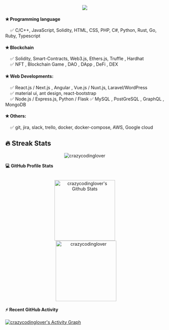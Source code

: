 <p align="center">
  <a href="https://github.com/DenverCoder1/readme-typing-svg"><img src="https://readme-typing-svg.herokuapp.com?lines=Hi+%F0%9F%91%8B+there!;Blockchain+FullStack Developer;&center=true&width=500&height=50"></a>
</p>
  
#### &#10029; Programming language
  &nbsp;&nbsp;&nbsp;&nbsp;&#9989; C/C++, JavaScript, Solidity, HTML, CSS, PHP, C#, Python, Rust, Go, Ruby, Typescript <br/>

#### &#10029; Blockchain
  &nbsp;&nbsp;&nbsp;&nbsp;&#9989; Solidity, Smart-Contracts, Web3.js, Ethers.js,  Truffle , Hardhat <br/>
  &nbsp;&nbsp;&nbsp;&nbsp;&#9989; NFT , Blockchain Game , DAO , DApp , DeFi , DEX

#### &#10029; Web Developments:
  &nbsp;&nbsp;&nbsp;&nbsp;&#9989; React.js / Next.js , Angular , Vue.js / Nuxt.js, Laravel/WordPress <br/>
  &nbsp;&nbsp;&nbsp;&nbsp;&#9989; material ui, ant design, react-bootstrap  
  &nbsp;&nbsp;&nbsp;&nbsp;&#9989; Node.js / Express.js,  Python / Flask
  &#9989; MySQL , PostGreSQL , GraphQL , MongoDB

#### &#10029; Others:
  &nbsp;&nbsp;&nbsp;&nbsp;&#9989; git, jira, slack, trello, docker, docker-compose, AWS, Google cloud

  
## 🔥 Streak Stats

<p align="center"><img src="https://github-readme-streak-stats.herokuapp.com/?user=crazycodinglover&theme=algolia" alt="crazycodinglover" /></p>

<summary><b>💻 GitHub Profile Stats</b></summary>
  <br/>
  <p align="center">
    <a href="https://github.com/anuraghazra/github-readme-stats"><img alt="crazycodinglover's Github Stats" src="https://github-readme-stats.vercel.app/api?username=crazycodinglover&show_icons=true&count_private=true&theme=algolia" height="192px"/></a>
<br/>
  &nbsp;
	  <img src="https://github-readme-stats.vercel.app/api/top-langs?username=crazycodinglover&langs_count=10&show_icons=true&locale=en&layout=compact&theme=algolia" alt="crazycodinglover" height="192px"/>
  <br/>
  <summary><b>⚡ Recent GitHub Activity</b></summary>
  <br/>
   <a href="https://github.com/crazycodinglover"><img alt="crazycodinglover's Activity Graph" src="https://activity-graph.herokuapp.com/graph?username=crazycodinglover&custom_title=crazycodinglover's%20Contribution%20Graph&theme=react-dark" /></a>
  <br/>
